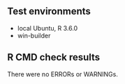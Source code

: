 ## Test environments
* local Ubuntu, R 3.6.0
* win-builder

## R CMD check results
There were no ERRORs or WARNINGs.

